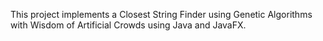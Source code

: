 This project implements a Closest String Finder using Genetic Algorithms with Wisdom of Artificial Crowds using Java and JavaFX.
